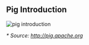 ## Pig Introduction

![pig introduction](https://cloud.githubusercontent.com/assets/19809692/26755726/ad162cbe-4861-11e7-9c97-61810f0f3616.JPG)

<i>* Source: http://pig.apache.org</i>
